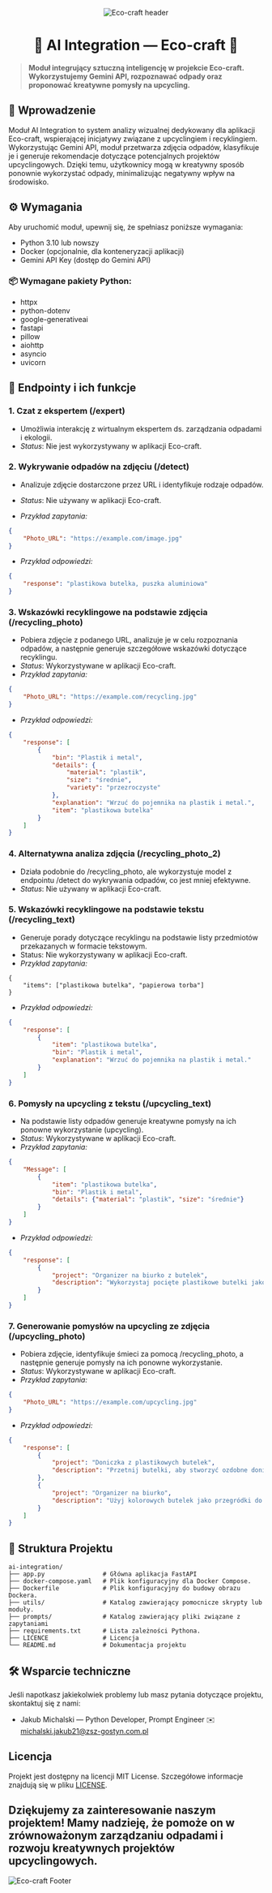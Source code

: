 <p align="center">
  <img src="https://github.com/Eco-craft-app/.github/blob/main/profile/leaves_header.png" alt="Eco-craft header">
</p>

<h1 align="center">🧠 AI Integration — Eco-craft 🧠</h1>

> **Moduł integrujący sztuczną inteligencję w projekcie Eco-craft. Wykorzystujemy Gemini API, rozpoznawać odpady oraz proponować kreatywne pomysły na upcycling.**

## 📝 Wprowadzenie
Moduł AI Integration to system analizy wizualnej dedykowany dla aplikacji Eco-craft, wspierającej inicjatywy związane z upcyclingiem i recyklingiem. Wykorzystując Gemini API, moduł przetwarza zdjęcia odpadów, klasyfikuje je i generuje rekomendacje dotyczące potencjalnych projektów upcyclingowych. Dzięki temu, użytkownicy mogą w kreatywny sposób ponownie wykorzystać odpady, minimalizując negatywny wpływ na środowisko. 

## ⚙️ Wymagania
Aby uruchomić moduł, upewnij się, że spełniasz poniższe wymagania:

- Python 3.10 lub nowszy
- Docker (opcjonalnie, dla konteneryzacji aplikacji)
- Gemini API Key (dostęp do Gemini API)

### 📦 Wymagane pakiety Python:
- httpx
- python-dotenv
- google-generativeai
- fastapi
- pillow
- aiohttp
- asyncio
- uvicorn
  

## 🚀 Endpointy i ich funkcje
### 1. Czat z ekspertem (/expert)
- Umożliwia interakcję z wirtualnym ekspertem ds. zarządzania odpadami i ekologii.  
- *Status*: Nie jest wykorzystywany w aplikacji Eco-craft.

### 2. Wykrywanie odpadów na zdjęciu (/detect)
- Analizuje zdjęcie dostarczone przez URL i identyfikuje rodzaje odpadów.  
- *Status*: Nie używany w aplikacji Eco-craft.

- *Przykład zapytania:*
```json
{
    "Photo_URL": "https://example.com/image.jpg"
}
```
- *Przykład odpowiedzi:*
```json
{
    "response": "plastikowa butelka, puszka aluminiowa"
}
```
### 3. Wskazówki recyklingowe na podstawie zdjęcia (/recycling_photo)  
- Pobiera zdjęcie z podanego URL, analizuje je w celu rozpoznania odpadów, a następnie generuje szczegółowe wskazówki dotyczące recyklingu.  
- *Status*: Wykorzystywane w aplikacji Eco-craft.  
- *Przykład zapytania:*
```json
{
    "Photo_URL": "https://example.com/recycling.jpg"
}
```
- *Przykład odpowiedzi:*
```json
{
    "response": [
        {
            "bin": "Plastik i metal",
            "details": {
                "material": "plastik",
                "size": "średnie",
                "variety": "przezroczyste"
            },
            "explanation": "Wrzuć do pojemnika na plastik i metal.",
            "item": "plastikowa butelka"
        }
    ]
}
```
### 4. Alternatywna analiza zdjęcia (/recycling_photo_2)
- Działa podobnie do /recycling_photo, ale wykorzystuje model z endpointu /detect do wykrywania odpadów, co jest mniej efektywne.
- *Status*: Nie używany w aplikacji Eco-craft.

### 5. Wskazówki recyklingowe na podstawie tekstu (/recycling_text)

- Generuje porady dotyczące recyklingu na podstawie listy przedmiotów przekazanych w formacie tekstowym.
- Status: Nie wykorzystywany w aplikacji Eco-craft.
- *Przykład zapytania:*
```
{
    "items": ["plastikowa butelka", "papierowa torba"]
}
```
- *Przykład odpowiedzi:*
```json
{
    "response": [
        {
            "item": "plastikowa butelka",
            "bin": "Plastik i metal",
            "explanation": "Wrzuć do pojemnika na plastik i metal."
        }
    ]
}
```
### 6. Pomysły na upcycling z tekstu (/upcycling_text)  
- Na podstawie listy odpadów generuje kreatywne pomysły na ich ponowne wykorzystanie (upcycling).
- *Status*: Wykorzystywane w aplikacji Eco-craft.
- *Przykład zapytania:*
```json
{
    "Message": [
        {
            "item": "plastikowa butelka",
            "bin": "Plastik i metal",
            "details": {"material": "plastik", "size": "średnie"}
        }
    ]
}
```
- *Przykład odpowiedzi:*
```json
{
    "response": [
        {
            "project": "Organizer na biurko z butelek",
            "description": "Wykorzystaj pocięte plastikowe butelki jako organizery na długopisy i ołówki."
        }
    ]
}
```
### 7. Generowanie pomysłów na upcycling ze zdjęcia (/upcycling_photo)  
- Pobiera zdjęcie, identyfikuje śmieci za pomocą /recycling_photo, a następnie generuje pomysły na ich ponowne wykorzystanie.  
- *Status*: Wykorzystywane w aplikacji Eco-craft.
- *Przykład zapytania:*
```json
{
    "Photo_URL": "https://example.com/upcycling.jpg"
}
```
- *Przykład odpowiedzi:*
```json
{
    "response": [
        {
            "project": "Doniczka z plastikowych butelek",
            "description": "Przetnij butelki, aby stworzyć ozdobne doniczki na rośliny."
        },
        {
            "project": "Organizer na biurko",
            "description": "Użyj kolorowych butelek jako przegródki do przechowywania akcesoriów biurowych."
        }
    ]
}
```
## 📁 Struktura Projektu
```
ai-integration/
├── app.py                # Główna aplikacja FastAPI
├── docker-compose.yaml   # Plik konfiguracyjny dla Docker Compose.
├── Dockerfile            # Plik konfiguracyjny do budowy obrazu Dockera.
├── utils/                # Katalog zawierający pomocnicze skrypty lub moduły.
├── prompts/              # Katalog zawierający pliki związane z zapytaniami
├── requirements.txt      # Lista zależności Pythona.
├── LICENCE               # Licencja
└── README.md             # Dokumentacja projektu
```

## 🛠️ Wsparcie techniczne
Jeśli napotkasz jakiekolwiek problemy lub masz pytania dotyczące projektu, skontaktuj się z nami:
- Jakub Michalski — Python Developer, Prompt Engineer
✉️ michalski.jakub21@zsz-gostyn.com.pl

## Licencja
Projekt jest dostępny na licencji MIT License. Szczegółowe informacje znajdują się w pliku [LICENSE](LICENCE).

## Dziękujemy za zainteresowanie naszym projektem! Mamy nadzieję, że pomoże on w zrównoważonym zarządzaniu odpadami i rozwoju kreatywnych projektów upcyclingowych.


![Eco-craft Footer](https://github.com/Eco-craft-app/.github/blob/main/profile/leaves_footer.png)
